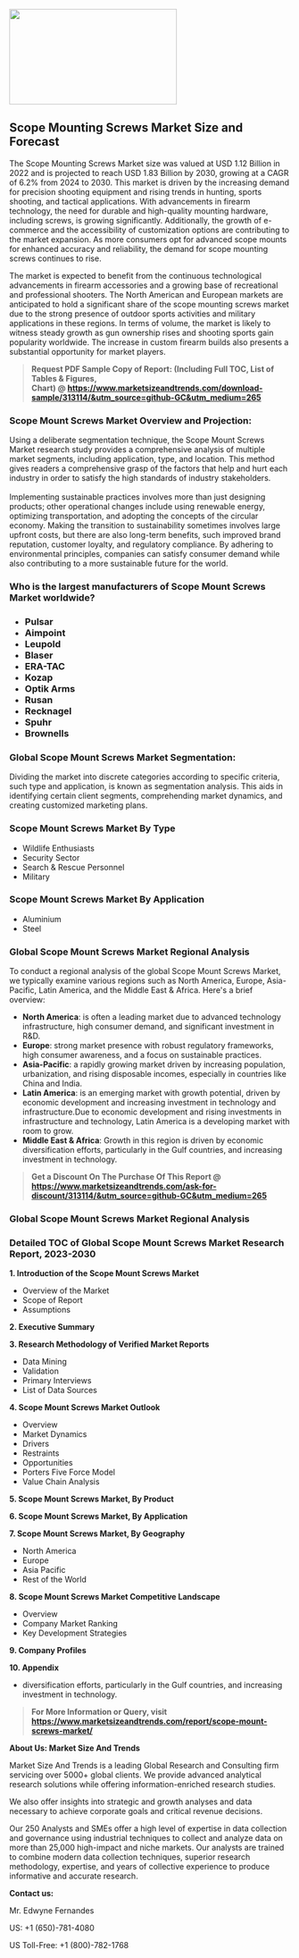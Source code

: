 <p><img class="alignnone size-medium wp-image-20088" src="https://ffe5etoiles.com/wp-content/uploads/2024/12/MST1-300x171.png" alt="" width="300" height="171" /></p><h2>Scope Mounting Screws Market Size and Forecast</h2><p>The Scope Mounting Screws Market size was valued at USD 1.12 Billion in 2022 and is projected to reach USD 1.83 Billion by 2030, growing at a CAGR of 6.2% from 2024 to 2030. This market is driven by the increasing demand for precision shooting equipment and rising trends in hunting, sports shooting, and tactical applications. With advancements in firearm technology, the need for durable and high-quality mounting hardware, including screws, is growing significantly. Additionally, the growth of e-commerce and the accessibility of customization options are contributing to the market expansion. As more consumers opt for advanced scope mounts for enhanced accuracy and reliability, the demand for scope mounting screws continues to rise.</p><p>The market is expected to benefit from the continuous technological advancements in firearm accessories and a growing base of recreational and professional shooters. The North American and European markets are anticipated to hold a significant share of the scope mounting screws market due to the strong presence of outdoor sports activities and military applications in these regions. In terms of volume, the market is likely to witness steady growth as gun ownership rises and shooting sports gain popularity worldwide. The increase in custom firearm builds also presents a substantial opportunity for market players.</p></p><blockquote id="" class=""><strong>Request PDF Sample Copy of Report: (Including Full TOC, List of Tables &amp; Figures, Chart)&nbsp;@&nbsp;<strong><a href="https://www.marketsizeandtrends.com/download-sample/313114/&utm_source=github-GC&utm_medium=265" target="_blank">https://www.marketsizeandtrends.com/download-sample/313114/&utm_source=github-GC&utm_medium=265</a></strong></strong></blockquote><h3 id="" class="">Scope Mount Screws Market&nbsp;Overview and Projection:</h3><p id="" class="">Using a deliberate segmentation technique, the Scope Mount Screws Market research study provides a comprehensive analysis of multiple market segments, including application, type, and location. This method gives readers a comprehensive grasp of the factors that help and hurt each industry in order to satisfy the high standards of industry stakeholders. <br /> <br />Implementing sustainable practices involves more than just designing products; other operational changes include using renewable energy, optimizing transportation, and adopting the concepts of the circular economy. Making the transition to sustainability sometimes involves large upfront costs, but there are also long-term benefits, such improved brand reputation, customer loyalty, and regulatory compliance. By adhering to environmental principles, companies can satisfy consumer demand while also contributing to a more sustainable future for the world.</p><h3 id="" class="">Who is the largest manufacturers of&nbsp;Scope Mount Screws Market worldwide?</h3><h3 class=""><p><ul><li>Pulsar </li><li> Aimpoint </li><li> Leupold </li><li> Blaser </li><li> ERA-TAC </li><li> Kozap </li><li> Optik Arms </li><li> Rusan </li><li> Recknagel </li><li> Spuhr </li><li> Brownells</li></ul></p></h3><h3 id="" class="">Global&nbsp;Scope Mount Screws Market Segmentation:</h3><p id="" class="">Dividing the market into discrete categories according to specific criteria, such type and application, is known as segmentation analysis. This aids in identifying certain client segments, comprehending market dynamics, and creating customized marketing plans.</p><h3 id="" class="">Scope Mount Screws Market&nbsp;By Type</h3><p><p><ul><li>Wildlife Enthusiasts</li><li> Security Sector</li><li> Search & Rescue Personnel</li><li> Military</p></li></ul></p></p><h3 id="" class="">Scope Mount Screws Market&nbsp;By Application</h3><p class=""><p><ul><li>Aluminium</li><li> Steel</li></ul></p></p><h3 id="" class="">Global Scope Mount Screws Market Regional Analysis</h3><p id="" class="">To conduct a regional analysis of the global Scope Mount Screws Market, we typically examine various regions such as North America, Europe, Asia-Pacific, Latin America, and the Middle East &amp; Africa. Here's a brief overview:</p><ul><li><strong>North America</strong>: is often a leading market due to advanced technology infrastructure, high consumer demand, and significant investment in R&amp;D.</li><li><strong>Europe</strong>: strong market presence with robust regulatory frameworks, high consumer awareness, and a focus on sustainable practices.</li><li><strong>Asia-Pacific</strong>: a rapidly growing market driven by increasing population, urbanization, and rising disposable incomes, especially in countries like China and India.</li><li><strong>Latin America</strong>: is an emerging market with growth potential, driven by economic development and increasing investment in technology and infrastructure.Due to economic development and rising investments in infrastructure and technology, Latin America is a developing market with room to grow.</li><li><strong>Middle East &amp; Africa</strong>: Growth in this region is driven by economic diversification efforts, particularly in the Gulf countries, and increasing investment in technology.</li></ul><blockquote id="" class=""><strong>Get a Discount On The Purchase Of This Report @ <strong><a href="https://www.marketsizeandtrends.com/ask-for-discount/313114/&utm_source=github-GC&utm_medium=265" target="_blank">https://www.marketsizeandtrends.com/ask-for-discount/313114/&utm_source=github-GC&utm_medium=265</a></strong></strong></blockquote><h3 id="" class="">Global Scope Mount Screws Market Regional Analysis</h3><h3 id="" class="">Detailed TOC of Global Scope Mount Screws Market Research Report, 2023-2030</h3><p id="" class=""><strong>1. Introduction of the Scope Mount Screws Market</strong></p><ul><li>Overview of the Market</li><li>Scope of Report</li><li>Assumptions</li></ul><p id="" class=""><strong>2. Executive Summary</strong></p><p id="" class=""><strong>3. Research Methodology of Verified Market Reports</strong></p><ul><li>Data Mining</li><li>Validation</li><li>Primary Interviews</li><li>List of Data Sources</li></ul><p id="" class=""><strong>4. Scope Mount Screws Market Outlook</strong></p><ul><li>Overview</li><li>Market Dynamics</li><li>Drivers</li><li>Restraints</li><li>Opportunities</li><li>Porters Five Force Model</li><li>Value Chain Analysis</li></ul><p id="" class=""><strong>5. Scope Mount Screws Market, By Product</strong></p><p id="" class=""><strong>6. Scope Mount Screws Market, By Application</strong></p><p id="" class=""><strong>7. Scope Mount Screws Market, By Geography</strong></p><ul><li>North America</li><li>Europe</li><li>Asia Pacific</li><li>Rest of the World</li></ul><p id="" class=""><strong>8. Scope Mount Screws Market Competitive Landscape</strong></p><ul><li>Overview</li><li>Company Market Ranking</li><li>Key Development Strategies</li></ul><p id="" class=""><strong>9. Company Profiles</strong></p><p id="" class=""><strong>10. Appendix</strong></p><ul><li>diversification efforts, particularly in the Gulf countries, and increasing investment in technology.</li></ul><blockquote id="" class=""><strong>For More Information or Query, visit <strong><strong><a href="https://www.marketsizeandtrends.com/report/scope-mount-screws-market/" target="_blank">https://www.marketsizeandtrends.com/report/scope-mount-screws-market/</a></strong></strong></strong></blockquote><p id="" class=""><strong>About Us: Market Size And Trends</strong></p><p id="" class="">Market Size And Trends is a leading Global Research and Consulting firm servicing over 5000+ global clients. We provide advanced analytical research solutions while offering information-enriched research studies.</p><p id="" class="">We also offer insights into strategic and growth analyses and data necessary to achieve corporate goals and critical revenue decisions.</p><p id="" class="">Our 250 Analysts and SMEs offer a high level of expertise in data collection and governance using industrial techniques to collect and analyze data on more than 25,000 high-impact and niche markets. Our analysts are trained to combine modern data collection techniques, superior research methodology, expertise, and years of collective experience to produce informative and accurate research.</p><p id="" class=""><strong>Contact us:</strong></p><p id="" class="">Mr. Edwyne Fernandes</p><p id="" class="">US: +1 (650)-781-4080</p><p id="" class="">US Toll-Free: +1 (800)-782-1768</p>
